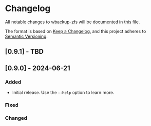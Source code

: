 # Changelog
All notable changes to wbackup-zfs will be documented in this file.

The format is based on [Keep a Changelog](https://keepachangelog.com/en/1.0.0/),
and this project adheres to [Semantic Versioning](https://semver.org/spec/v2.0.0.html).

## [0.9.1] - TBD

## [0.9.0] - 2024-06-21
### Added
- Initial release.
Use the `--help` option to learn more.

### Fixed
### Changed
